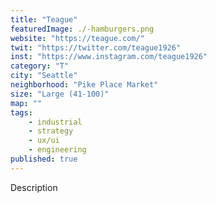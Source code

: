 ```yaml
---
title: "Teague"
featuredImage: ./-hamburgers.png
website: "https://teague.com/"
twit: "https://twitter.com/teague1926"
inst: "https://www.instagram.com/teague1926"
category: "T"
city: "Seattle"
neighborhood: "Pike Place Market"
size: "Large (41-100)"
map: ""
tags:
    - industrial
    - strategy
    - ux/ui
    - engineering
published: true
---
```


Description
